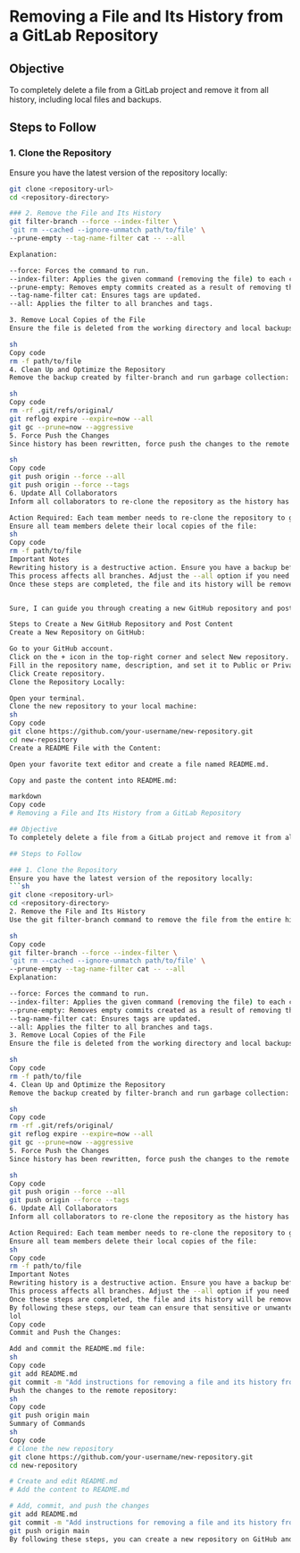 # Removing a File and Its History from a GitLab Repository

## Objective
To completely delete a file from a GitLab project and remove it from all history, including local files and backups.

## Steps to Follow

### 1. Clone the Repository
Ensure you have the latest version of the repository locally:
```sh
git clone <repository-url>
cd <repository-directory>

### 2. Remove the File and Its History
git filter-branch --force --index-filter \
'git rm --cached --ignore-unmatch path/to/file' \
--prune-empty --tag-name-filter cat -- --all

Explanation:

--force: Forces the command to run.
--index-filter: Applies the given command (removing the file) to each commit.
--prune-empty: Removes empty commits created as a result of removing the file.
--tag-name-filter cat: Ensures tags are updated.
--all: Applies the filter to all branches and tags.

3. Remove Local Copies of the File
Ensure the file is deleted from the working directory and local backups:

sh
Copy code
rm -f path/to/file
4. Clean Up and Optimize the Repository
Remove the backup created by filter-branch and run garbage collection:

sh
Copy code
rm -rf .git/refs/original/
git reflog expire --expire=now --all
git gc --prune=now --aggressive
5. Force Push the Changes
Since history has been rewritten, force push the changes to the remote repository:

sh
Copy code
git push origin --force --all
git push origin --force --tags
6. Update All Collaborators
Inform all collaborators to re-clone the repository as the history has been rewritten:

Action Required: Each team member needs to re-clone the repository to get the updated history.
Ensure all team members delete their local copies of the file:
sh
Copy code
rm -f path/to/file
Important Notes
Rewriting history is a destructive action. Ensure you have a backup before performing these steps.
This process affects all branches. Adjust the --all option if you need to target specific branches.
Once these steps are completed, the file and its history will be removed from the Git repository. Local copies of the repository with the file still present will need to be re-cloned to reflect the changes.


Sure, I can guide you through creating a new GitHub repository and posting this content in a README file.

Steps to Create a New GitHub Repository and Post Content
Create a New Repository on GitHub:

Go to your GitHub account.
Click on the + icon in the top-right corner and select New repository.
Fill in the repository name, description, and set it to Public or Private as needed.
Click Create repository.
Clone the Repository Locally:

Open your terminal.
Clone the new repository to your local machine:
sh
Copy code
git clone https://github.com/your-username/new-repository.git
cd new-repository
Create a README File with the Content:

Open your favorite text editor and create a file named README.md.

Copy and paste the content into README.md:

markdown
Copy code
# Removing a File and Its History from a GitLab Repository

## Objective
To completely delete a file from a GitLab project and remove it from all history, including local files and backups.

## Steps to Follow

### 1. Clone the Repository
Ensure you have the latest version of the repository locally:
```sh
git clone <repository-url>
cd <repository-directory>
2. Remove the File and Its History
Use the git filter-branch command to remove the file from the entire history:

sh
Copy code
git filter-branch --force --index-filter \
'git rm --cached --ignore-unmatch path/to/file' \
--prune-empty --tag-name-filter cat -- --all
Explanation:

--force: Forces the command to run.
--index-filter: Applies the given command (removing the file) to each commit.
--prune-empty: Removes empty commits created as a result of removing the file.
--tag-name-filter cat: Ensures tags are updated.
--all: Applies the filter to all branches and tags.
3. Remove Local Copies of the File
Ensure the file is deleted from the working directory and local backups:

sh
Copy code
rm -f path/to/file
4. Clean Up and Optimize the Repository
Remove the backup created by filter-branch and run garbage collection:

sh
Copy code
rm -rf .git/refs/original/
git reflog expire --expire=now --all
git gc --prune=now --aggressive
5. Force Push the Changes
Since history has been rewritten, force push the changes to the remote repository:

sh
Copy code
git push origin --force --all
git push origin --force --tags
6. Update All Collaborators
Inform all collaborators to re-clone the repository as the history has been rewritten:

Action Required: Each team member needs to re-clone the repository to get the updated history.
Ensure all team members delete their local copies of the file:
sh
Copy code
rm -f path/to/file
Important Notes
Rewriting history is a destructive action. Ensure you have a backup before performing these steps.
This process affects all branches. Adjust the --all option if you need to target specific branches.
Once these steps are completed, the file and its history will be removed from the Git repository. Local copies of the repository with the file still present will need to be re-cloned to reflect the changes.
By following these steps, our team can ensure that sensitive or unwanted files are completely removed from our GitLab project and its history, including local copies and backups.
lol
Copy code
Commit and Push the Changes:

Add and commit the README.md file:
sh
Copy code
git add README.md
git commit -m "Add instructions for removing a file and its history from a GitLab repository"
Push the changes to the remote repository:
sh
Copy code
git push origin main
Summary of Commands
sh
Copy code
# Clone the new repository
git clone https://github.com/your-username/new-repository.git
cd new-repository

# Create and edit README.md
# Add the content to README.md

# Add, commit, and push the changes
git add README.md
git commit -m "Add instructions for removing a file and its history from a GitLab repository"
git push origin main
By following these steps, you can create a new repository on GitHub and post the content in a README file. If you have any issues or need further kassistance, feel free to ask!